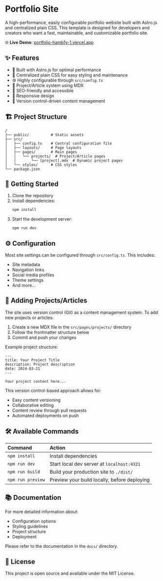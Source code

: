 # Portfolio Site

A high-performance, easily configurable portfolio website built with Astro.js and centralized plain CSS. This template is designed for developers and creators who want a fast, maintainable, and customizable portfolio site.

🌐 **Live Demo**: [portfolio-hamb1y-1.vercel.app](https://portfolio-hamb1y-1.vercel.app)

## ✨ Features

- 🚀 Built with Astro.js for optimal performance
- 🎨 Centralized plain CSS for easy styling and maintenance
- ⚙️ Highly configurable through `src/config.ts`
- 📝 Project/Article system using MDX
- 🎯 SEO-friendly and accessible
- 📱 Responsive design
- 🔄 Version control-driven content management

## 🏗️ Project Structure

```text
/
├── public/          # Static assets
├── src/
│   ├── config.ts    # Central configuration file
│   ├── layouts/     # Page layouts
│   ├── pages/       # Main pages
│   │   └── projects/  # Project/Article pages
│   │       └── [project].mdx  # Dynamic project pages
│   └── styles/      # CSS styles
└── package.json
```

## 🚀 Getting Started

1. Clone the repository
2. Install dependencies:
   ```sh
   npm install
   ```
3. Start the development server:
   ```sh
   npm run dev
   ```

## ⚙️ Configuration

Most site settings can be configured through `src/config.ts`. This includes:
- Site metadata
- Navigation links
- Social media profiles
- Theme settings
- And more...

## 📝 Adding Projects/Articles

The site uses version control (Git) as a content management system. To add new projects or articles:

1. Create a new MDX file in the `src/pages/projects/` directory
2. Follow the frontmatter structure below
3. Commit and push your changes

Example project structure:
```mdx
---
title: Your Project Title
description: Project description
date: 2024-03-21
---

Your project content here...
```

This version control-based approach allows for:
- Easy content versioning
- Collaborative editing
- Content review through pull requests
- Automated deployments on push

## 🛠️ Available Commands

| Command           | Action                                           |
| :---------------- | :----------------------------------------------- |
| `npm install`     | Install dependencies                             |
| `npm run dev`     | Start local dev server at `localhost:4321`       |
| `npm run build`   | Build your production site to `./dist/`          |
| `npm run preview` | Preview your build locally, before deploying     |

## 📚 Documentation

For more detailed information about:
- Configuration options
- Styling guidelines
- Project structure
- Deployment

Please refer to the documentation in the `docs/` directory.

## 📄 License

This project is open source and available under the MIT License.
